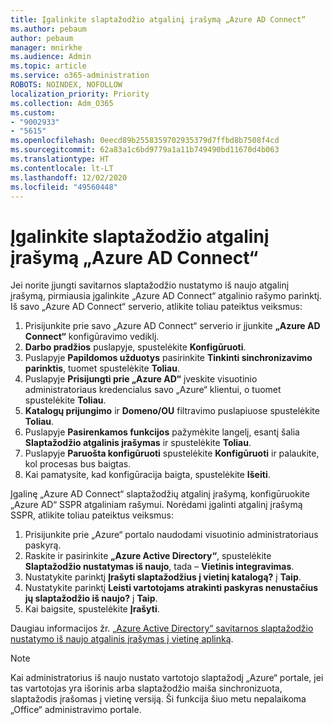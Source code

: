 ```yaml
---
title: Įgalinkite slaptažodžio atgalinį įrašymą „Azure AD Connect“
ms.author: pebaum
author: pebaum
manager: mnirkhe
ms.audience: Admin
ms.topic: article
ms.service: o365-administration
ROBOTS: NOINDEX, NOFOLLOW
localization_priority: Priority
ms.collection: Adm_O365
ms.custom:
- "9002933"
- "5615"
ms.openlocfilehash: 0eecd89b2558359702935379d7ffbd8b7508f4cd
ms.sourcegitcommit: 62a83a1c6bd9779a1a11b749490bd11670d4b063
ms.translationtype: HT
ms.contentlocale: lt-LT
ms.lasthandoff: 12/02/2020
ms.locfileid: "49560448"
---
```

# <a name="enable-password-writeback-in-azure-ad-connect"></a>Įgalinkite slaptažodžio atgalinį įrašymą „Azure AD Connect“

Jei norite įjungti savitarnos slaptažodžio nustatymo iš naujo atgalinį įrašymą, pirmiausia įgalinkite „Azure AD Connect“ atgalinio rašymo parinktį. Iš savo „Azure AD Connect“ serverio, atlikite toliau pateiktus veiksmus:

1. Prisijunkite prie savo „Azure AD Connect“ serverio ir įjunkite **„Azure AD Connect“** konfigūravimo vediklį.
2. **Darbo pradžios** puslapyje, spustelėkite **Konfigūruoti**.
3. Puslapyje **Papildomos užduotys** pasirinkite **Tinkinti sinchronizavimo parinktis**, tuomet spustelėkite **Toliau**.
4. Puslapyje **Prisijungti prie „Azure AD“** įveskite visuotinio administratoriaus kredencialus savo „Azure“ klientui, o tuomet spustelėkite **Toliau**.
5. **Katalogų prijungimo** ir **Domeno/OU** filtravimo puslapiuose spustelėkite **Toliau**.
6. Puslapyje **Pasirenkamos funkcijos** pažymėkite langelį, esantį šalia **Slaptažodžio atgalinis įrašymas** ir spustelėkite **Toliau**.
7. Puslapyje **Paruošta konfigūruoti** spustelėkite **Konfigūruoti** ir palaukite, kol procesas bus baigtas.
8. Kai pamatysite, kad konfigūracija baigta, spustelėkite **Išeiti**.

Įgalinę „Azure AD Connect“ slaptažodžių atgalinį įrašymą, konfigūruokite „Azure AD“ SSPR atgaliniam rašymui.  Norėdami įgalinti atgalinį įrašymą SSPR, atlikite toliau pateiktus veiksmus:

1. Prisijunkite prie „Azure“ portalo naudodami visuotinio administratoriaus paskyrą.
2. Raskite ir pasirinkite **„Azure Active Directory“**, spustelėkite **Slaptažodžio nustatymas iš naujo**, tada – **Vietinis integravimas**.
3. Nustatykite parinktį **Įrašyti slaptažodžius į vietinį katalogą?** į **Taip**.
4. Nustatykite parinktį **Leisti vartotojams atrakinti paskyras nenustačius jų slaptažodžio iš naujo?** į **Taip**.
5. Kai baigsite, spustelėkite **Įrašyti**.

Daugiau informacijos žr. [„Azure Active Directory“ savitarnos slaptažodžio nustatymo iš naujo atgalinis įrašymas į vietinę aplinką](https://docs.microsoft.com/azure/active-directory/authentication/tutorial-enable-sspr-writeback).

> [!NOTE]
>  Kai administratorius iš naujo nustato vartotojo slaptažodį „Azure“ portale, jei tas vartotojas yra išorinis arba slaptažodžio maiša sinchronizuota, slaptažodis įrašomas į vietinę versiją. Ši funkcija šiuo metu nepalaikoma „Office“ administravimo portale.